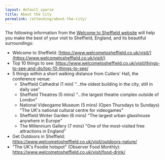 ```yaml
---
layout: default_sparse
title: About the City
permalink: /attending/about-the-city/
---
```





The following information from the [Welcome to Sheffield website](https://www.welcometosheffield.co.uk/) will help you make the best of your visit to Sheffield, England, and its beautiful surroundings:

- Welcome to Sheffield:  [https://www.welcometosheffield.co.uk/visit/](https://www.welcometosheffield.co.uk/visit/)
- Top 10 things to see:  <https://www.welcometosheffield.co.uk/visit/things-to-see-and-do/top-10-things-to-see/>
- 5 things within a short walking distance from Cutlers' Hall, the conference venue:
  - Sheffield Cathedral (1 min) "...the oldest building in the city, still in daily use"
  - Sheffield Theatres (5 mins) "...the largest theatre complex outside of London"
  - National Videogame Museum (5 mins) (Open Thursdays to Sundays) "The UK's national cultural centre for videogames"
  - Sheffield Winter Garden (6 mins) "The largest urban glasshouse anywhere in Europe"
  - The Millennium Gallery (7 mins) "One of the most-visited free attractions in England"
- Get Outdoors in Sheffield:  <https://www.welcometosheffield.co.uk/visit/outdoors-nature/>
- "The UK's Foodie hotspot" (Observer Food Monthly):  <https://www.welcometosheffield.co.uk/visit/food-drink/>
